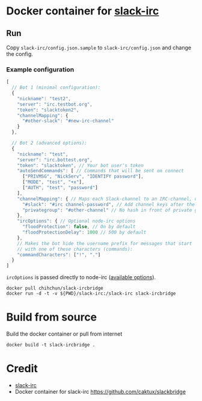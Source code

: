 Docker container for [slack-irc](https://github.com/ekmartin/slack-irc)
===

## Run
Copy `slack-irc/config.json.sample` to `slack-irc/config.json` and change the config.


### Example configuration
```js
[
  // Bot 1 (minimal configuration):
  {
    "nickname": "test2",
    "server": "irc.testbot.org",
    "token": "slacktoken2",
    "channelMapping": {
      "#other-slack": "#new-irc-channel"
    }
  },

  // Bot 2 (advanced options):
  {
    "nickname": "test",
    "server": "irc.bottest.org",
    "token": "slacktoken", // Your bot user's token
    "autoSendCommands": [ // Commands that will be sent on connect
      ["PRIVMSG", "NickServ", "IDENTIFY password"],
      ["MODE", "test", "+x"],
      ["AUTH", "test", "password"]
    ],
    "channelMapping": { // Maps each Slack-channel to an IRC-channel, used to direct messages to the correct place
      "#slack": "#irc channel-password", // Add channel keys after the channel name
      "privategroup": "#other-channel" // No hash in front of private groups
    },
    "ircOptions": { // Optional node-irc options
      "floodProtection": false, // On by default
      "floodProtectionDelay": 1000 // 500 by default
    },
    // Makes the bot hide the username prefix for messages that start
    // with one of these characters (commands):
    "commandCharacters": ["!", "."]
  }
]
```

`ircOptions` is passed directly to node-irc ([available options](http://node-irc.readthedocs.org/en/latest/API.html#irc.Client)).



```
docker pull chihchun/slack-ircbridge
docker run -d -t -v ${PWD}/slack-irc:/slack-irc slack-ircbridge
```

# Build from source

Build the docker container or pull from internet

```
docker build -t slack-ircbridge .
```

# Credit
* [slack-irc](https://github.com/ekmartin/slack-irc)
* Docker container for slack-irc https://github.com/caktux/slackbridge
